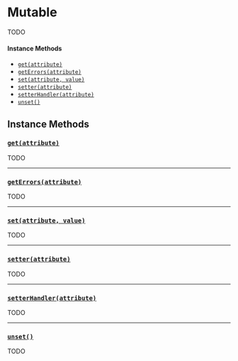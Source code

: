 # Mutable

TODO


#### Instance Methods

- [`get(attribute)`](#get)
- [`getErrors(attribute)`](#getErrors)
- [`set(attribute, value)`](#set)
- [`setter(attribute)`](#setter)
- [`setterHandler(attribute)`](#setterHandler)
- [`unset()`](#unset)


## Instance Methods

### <a id='get'></a>[`get(attribute)`](#get)

TODO

---

### <a id='getErrors'></a>[`getErrors(attribute)`](#getErrors)

TODO

---

### <a id='set'></a>[`set(attribute, value)`](#set)

TODO

---

### <a id='setter'></a>[`setter(attribute)`](#setter)

TODO

---

### <a id='setterHandler'></a>[`setterHandler(attribute)`](#setterHandler)

TODO

---

### <a id='unset'></a>[`unset()`](#unset)

TODO
